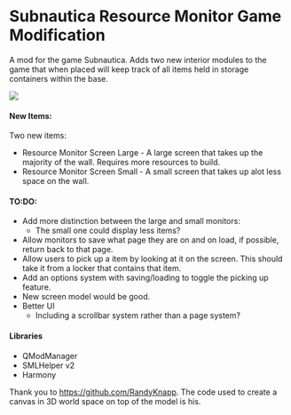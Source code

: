 # Subnautica Resource Monitor Game Modification
A mod for the game Subnautica. Adds two new interior modules to the game that when placed will keep track of all items held in storage containers within the base.

![](https://i.imgur.com/AHkDRYk.jpg)

#### New Items:
Two new items:
* Resource Monitor Screen Large - A large screen that takes up the majority of the wall. Requires more resources to build.
* Resource Monitor Screen Small - A small screen that takes up alot less space on the wall.

#### TO:DO:
* Add more distinction between the large and small monitors:
    * The small one could display less items?
* Allow monitors to save what page they are on and on load, if possible, return back to that page.
* Allow users to pick up a item by looking at it on the screen. This should take it from a locker that contains that item.
* Add an options system with saving/loading to toggle the picking up feature.
* New screen model would be good.
* Better UI
   * Including a scrollbar system rather than a page system?

#### Libraries
* QModManager
* SMLHelper v2
* Harmony

Thank you to https://github.com/RandyKnapp. The code used to create a canvas in 3D world space on top of the model is his.
